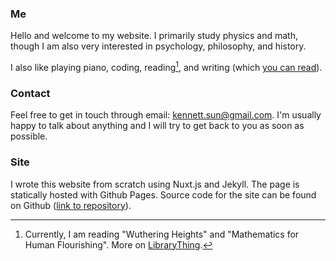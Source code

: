 <!-- Welcome to my website! I'm Kenneth. I like to learn about how the world works. My favorite fruit is strawberry and my favorite color is #1998DB (the lighter blue color on this page). -->


### Me
Hello and welcome to my website.
I primarily study physics and math, though I am also very interested in psychology, philosophy, and history. 

I also like playing piano, coding, reading[^1], and writing (which [you can read](/posts)).

### Contact
Feel free to get in touch through email: <a href="mailto:kennett.sun@gmail.com">kennett.sun@gmail.com</a>. 
I'm usually happy to talk about anything and I will try to get back to you as soon as possible.

### Site
I wrote this website from scratch using Nuxt.js and Jekyll. 
The page is statically hosted with Github Pages. 
Source code for the site can be found on Github ([link to repository](https://github.com/spesthecat/spesthecat.github.io)).

[^1]: Currently, I am reading "Wuthering Heights" and "Mathematics for Human Flourishing". More on [LibraryThing](https://www.librarything.com/profile/kennethsibyl).
